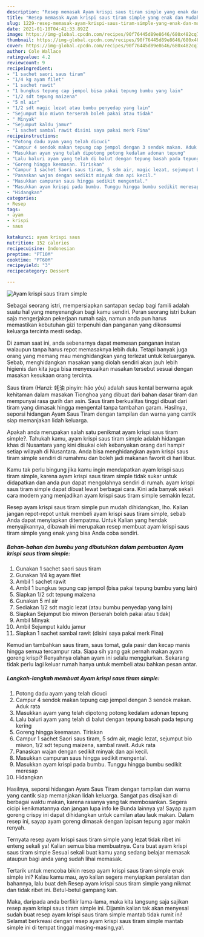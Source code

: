 ```yaml
---
description: "Resep memasak Ayam krispi saus tiram simple yang enak dan Mudah Dibuat"
title: "Resep memasak Ayam krispi saus tiram simple yang enak dan Mudah Dibuat"
slug: 1229-resep-memasak-ayam-krispi-saus-tiram-simple-yang-enak-dan-mudah-dibuat
date: 2021-01-10T04:41:33.892Z
image: https://img-global.cpcdn.com/recipes/90f76445d89e8646/680x482cq70/ayam-krispi-saus-tiram-simple-foto-resep-utama.jpg
thumbnail: https://img-global.cpcdn.com/recipes/90f76445d89e8646/680x482cq70/ayam-krispi-saus-tiram-simple-foto-resep-utama.jpg
cover: https://img-global.cpcdn.com/recipes/90f76445d89e8646/680x482cq70/ayam-krispi-saus-tiram-simple-foto-resep-utama.jpg
author: Cole Wallace
ratingvalue: 4.2
reviewcount: 9
recipeingredient:
- "1 sachet saori saus tiram"
- "1/4 kg ayam filet"
- "1 sachet rawit"
- "1 bungkus tepung cap jempol bisa pakai tepung bumbu yang lain"
- "1/2 sdt tepung maizena"
- "5 ml air"
- "1/2 sdt magic lezat atau bumbu penyedap yang lain"
- "Sejumput bio miwon terserah boleh pakai atau tidak"
- " Minyak"
- "Sejumput kaldu jamur"
- "1 sachet sambal rawit disini saya pakai merk Fina"
recipeinstructions:
- "Potong dadu ayam yang telah dicuci"
- "Campur 4 sendok makan tepung cap jempol dengan 3 sendok makan. Aduk rata"
- "Masukkan ayam yang telah dipotong potong kedalam adonan tepung"
- "Lalu baluri ayam yang telah di balut dengan tepung basah pada tepung kering"
- "Goreng hingga keemasan. Tiriskan"
- "Campur 1 sachet Saori saus tiram, 5 sdm air, magic lezat, sejumput bio miwon, 1/2 sdt tepung maizena, sambal rawit. Aduk rata"
- "Panaskan wajan dengan sedikit minyak dan api kecil."
- "Masukkan campuran saus hingga sedikit mengental."
- "Masukkan ayam krispi pada bumbu. Tunggu hingga bumbu sedikit meresap"
- "Hidangkan"
categories:
- Resep
tags:
- ayam
- krispi
- saus

katakunci: ayam krispi saus 
nutrition: 152 calories
recipecuisine: Indonesian
preptime: "PT10M"
cooktime: "PT60M"
recipeyield: "3"
recipecategory: Dessert

---
```



![Ayam krispi saus tiram simple](https://img-global.cpcdn.com/recipes/90f76445d89e8646/680x482cq70/ayam-krispi-saus-tiram-simple-foto-resep-utama.jpg)

Sebagai seorang istri, mempersiapkan santapan sedap bagi famili adalah suatu hal yang menyenangkan bagi kamu sendiri. Peran seorang istri bukan saja mengerjakan pekerjaan rumah saja, namun anda pun harus memastikan kebutuhan gizi terpenuhi dan panganan yang dikonsumsi keluarga tercinta mesti sedap.

Di zaman  saat ini, anda sebenarnya dapat memesan panganan instan walaupun tanpa harus repot memasaknya lebih dulu. Tetapi banyak juga orang yang memang mau menghidangkan yang terlezat untuk keluarganya. Sebab, menghidangkan masakan yang diolah sendiri akan jauh lebih higienis dan kita juga bisa menyesuaikan masakan tersebut sesuai dengan masakan kesukaan orang tercinta. 

Saus tiram (Hanzi: 蚝油 pinyin: háo yóu) adalah saus kental berwarna agak kehitaman dalam masakan Tionghoa yang dibuat dari bahan dasar tiram dan mempunyai rasa gurih dan asin. Saus tiram berkualitas tinggi dibuat dari tiram yang dimasak hingga mengental tanpa tambahan garam. Hasilnya, seporsi hidangan Ayam Saus Tiram dengan tampilan dan warna yang cantik siap memanjakan lidah keluarga.

Apakah anda merupakan salah satu penikmat ayam krispi saus tiram simple?. Tahukah kamu, ayam krispi saus tiram simple adalah hidangan khas di Nusantara yang kini disukai oleh kebanyakan orang dari hampir setiap wilayah di Nusantara. Anda bisa menghidangkan ayam krispi saus tiram simple sendiri di rumahmu dan boleh jadi makanan favorit di hari libur.

Kamu tak perlu bingung jika kamu ingin mendapatkan ayam krispi saus tiram simple, karena ayam krispi saus tiram simple tidak sukar untuk didapatkan dan anda pun dapat mengolahnya sendiri di rumah. ayam krispi saus tiram simple dapat dibuat lewat berbagai cara. Kini ada banyak sekali cara modern yang menjadikan ayam krispi saus tiram simple semakin lezat.

Resep ayam krispi saus tiram simple pun mudah dihidangkan, lho. Kalian jangan repot-repot untuk membeli ayam krispi saus tiram simple, sebab Anda dapat menyiapkan ditempatmu. Untuk Kalian yang hendak menyajikannya, dibawah ini merupakan resep membuat ayam krispi saus tiram simple yang enak yang bisa Anda coba sendiri.

<!--inarticleads1-->

##### Bahan-bahan dan bumbu yang dibutuhkan dalam pembuatan Ayam krispi saus tiram simple:

1. Gunakan 1 sachet saori saus tiram
1. Gunakan 1/4 kg ayam filet
1. Ambil 1 sachet rawit
1. Ambil 1 bungkus tepung cap jempol (bisa pakai tepung bumbu yang lain)
1. Siapkan 1/2 sdt tepung maizena
1. Gunakan 5 ml air
1. Sediakan 1/2 sdt magic lezat (atau bumbu penyedap yang lain)
1. Siapkan Sejumput bio miwon (terserah boleh pakai atau tidak)
1. Ambil  Minyak
1. Ambil Sejumput kaldu jamur
1. Siapkan 1 sachet sambal rawit (disini saya pakai merk Fina)


Kemudian tambahkan saus tiram, saus tomat, gula pasir dan kecap manis hingga semua tercampur rata. Siapa sih yang gak pernah makan ayam goreng krispi? Renyahnya olahan ayam ini selalu menggiurkan. Sekarang tidak perlu lagi keluar rumah hanya untuk membeli atau bahkan pesan antar. 

<!--inarticleads2-->

##### Langkah-langkah membuat Ayam krispi saus tiram simple:

1. Potong dadu ayam yang telah dicuci
1. Campur 4 sendok makan tepung cap jempol dengan 3 sendok makan. Aduk rata
1. Masukkan ayam yang telah dipotong potong kedalam adonan tepung
1. Lalu baluri ayam yang telah di balut dengan tepung basah pada tepung kering
1. Goreng hingga keemasan. Tiriskan
1. Campur 1 sachet Saori saus tiram, 5 sdm air, magic lezat, sejumput bio miwon, 1/2 sdt tepung maizena, sambal rawit. Aduk rata
1. Panaskan wajan dengan sedikit minyak dan api kecil.
1. Masukkan campuran saus hingga sedikit mengental.
1. Masukkan ayam krispi pada bumbu. Tunggu hingga bumbu sedikit meresap
1. Hidangkan


Hasilnya, seporsi hidangan Ayam Saus Tiram dengan tampilan dan warna yang cantik siap memanjakan lidah keluarga. Sangat pas disajikan di berbagai waktu makan, karena rasanya yang tak membosankan. Segera cicipi kenikmatannya dan jangan lupa info ke Bunda lainnya ya! Sayap ayam goreng crispy ini dapat dihidangkan untuk camilan atau lauk makan. Dalam resep ini, sayap ayam goreng dimasak dengan lapisan tepung agar makin renyah. 

Ternyata resep ayam krispi saus tiram simple yang lezat tidak ribet ini enteng sekali ya! Kalian semua bisa membuatnya. Cara buat ayam krispi saus tiram simple Sesuai sekali buat kamu yang sedang belajar memasak ataupun bagi anda yang sudah lihai memasak.

Tertarik untuk mencoba bikin resep ayam krispi saus tiram simple enak simple ini? Kalau kamu mau, ayo kalian segera menyiapkan peralatan dan bahannya, lalu buat deh Resep ayam krispi saus tiram simple yang nikmat dan tidak ribet ini. Betul-betul gampang kan. 

Maka, daripada anda berfikir lama-lama, maka kita langsung saja sajikan resep ayam krispi saus tiram simple ini. Dijamin kalian tak akan menyesal sudah buat resep ayam krispi saus tiram simple mantab tidak rumit ini! Selamat berkreasi dengan resep ayam krispi saus tiram simple mantab simple ini di tempat tinggal masing-masing,ya!.

